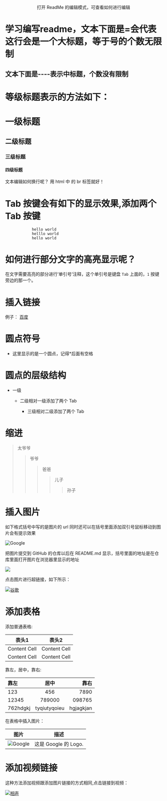 <p align ="center">打开 ReadMe 的编辑模式，可查看如何进行编辑</p>

学习编写readme，文本下面是=会代表这行会是一个大标题，等于号的个数无限制
==

文本下面是----表示中标题，个数没有限制
-----

等级标题表示的方法如下：
==

#  一级标题
##  二级标题
###  三级标题
####  四级标题

文本编辑如何换行呢？ 用 html 中 的 br 标签就好！</br>

Tab 按键会有如下的显示效果,添加两个 Tab 按键
===

                hello world
                helllo world
                hello world
      
      
如何进行部分文字的高亮显示呢？
=

在文字需要高亮的部分进行‘单引号’注释，这个单引号是键盘 `Tab` 上面的，`1` 按键旁边的那一个。</br>

插入链接
=
例子： [百度](www.baidu.com "百度链接")  

圆点符号
===

* 这里显示的是一个圆点，记得*后面有空格

圆点的层级结构
====

* 一级

    *  二级相对一级添加了两个 Tab

        * 三级相对二级添加了两个 Tab
  
  
 缩进
 ==
 >太爷爷
 >>爷爷
 >>>爸爸
 >>>>儿子
 >>>>>孙子
 
 插入图片
 ===
 
 如下格式括号中写的是图片的 url 同时还可以在括号里面添加双引号鼠标移动到图片会有提示效果
 
 ![Google](https://www.google.com/images/branding/googlelogo/1x/googlelogo_color_272x92dp.png "谷歌 logo")
 
 把图片提交到 GitHub 的仓库以后在 README.md 显示，括号里面的地址是在仓库里面打开图片在浏览器里显示的地址
 
 ![](https://github.com/kickcodeman/Readme/blob/master/pics/92776.jpg)
  
 点击图片进行超链接，如下所示：
 
 [![谷歌](https://www.google.com/images/branding/googlelogo/1x/googlelogo_color_272x92dp.png "点击进入谷歌")](https://www.google.com)
 
 添加表格
 ===
 添加普通表格:</br>
 
| 表头1  | 表头2|
| ------------- | --------------|
| Content Cell  | Content Cell  |
| Content Cell  | Content Cell  |
 
 靠左，居中，靠右:</br>
 
 | 靠左| 居中 | 靠右 |
 | :--- | :---: | ---: |
 | 123 | 456 | 7890 |
 | 12345 | 789000 | 098765|
 | 762hdgkj | tyqiutyqoieu | hgjagkjan |
 
在表格中插入图片：</br>

| 图片 | 描述|
| ---- | -----|
![Google](https://www.google.com/images/branding/googlelogo/1x/googlelogo_color_272x92dp.png) | 这是 Google 的 Logo. 


添加视频链接
====
这种方法添加视频跟添加图片链接的方式相同,点击链接到视频：</br>

[![ 相声 ]( https://i.ytimg.com/vi/mfoqAvCbBQQ/hqdefault.jpg?sqp=-oaymwEZCPYBEIoBSFXyq4qpAwsIARUAAIhCGAFwAQ==&rs=AOn4CLACsYStHHPgsb9K09z97liH2BzKcQ)](https://youtu.be/ow-b6W6qYF8)



 
 
 












